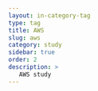 ```yaml
---
layout: in-category-tag
type: tag
title: AWS
slug: aws
category: study
sidebar: true
order: 2
description: >
   AWS study
---
```

